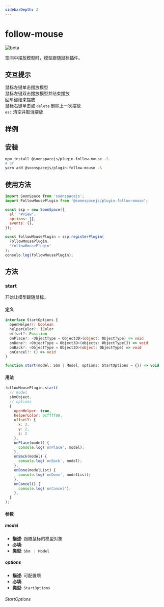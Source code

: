 ```yaml
---
sidebarDepth: 2
---
```


# follow-mouse

![beta](https://img.shields.io/npm/v/@soonspacejs/plugin-follow-mouse/latest.svg)

空间中摆放模型时，模型跟随鼠标插件。

## 交互提示

鼠标左键单击摆放模型
<br>
鼠标左键双击摆放模型并结束摆放
<br>
回车键结束摆放
<br>
鼠标右键单击或 `delete` 删除上一次摆放
<br>
`esc` 清空并取消摆放

## 样例

<Docs-Iframe src="plugin/followMouse.html" />

## 安装

```bash
npm install @soonspacejs/plugin-follow-mouse -S
# or
yarn add @soonspacejs/plugin-follow-mouse -S
```

## 使用方法

```js {2,10}
import SoonSpace from 'soonspacejs';
import FollowMousePlugin from '@soonspacejs/plugin-follow-mouse';

const ssp = new SoonSpace({
  el: '#view',
  options: {},
  events: {},
});

const followMousePlugin = ssp.registerPlugin(
  FollowMousePlugin,
  'followMousePlugin'
);
consolo.log(followMousePlugin);
```

## 方法

### start

开始让模型跟随鼠标。

#### 定义

```ts
interface StartOptions {
  openHelper?: boolean
  helperColor?: IColor
  offset?: Position
  onPlace?: <ObjectType = Object3D>(object: ObjectType) => void
  onDone?: <ObjectType = Object3D>(objects: ObjectType[]) => void
  onBack?: <ObjectType = Object3D>(object: ObjectType) => void
  onCancel?: () => void
}

function start(model: Sbm | Model, options: StartOptions = {}) => void
```

#### 用法

```js
followMousePlugin.start(
  // model
  sbmObject,
  // options
  {
    openHelper: true,
    helperColor: 0xffff00,
    offsetY: {
      x: 2,
      y: 2,
      z: 2
    },
    onPlace(model) {
      console.log('onPlace', model);
    },
    onBack(model) {
      console.log('onBack', model);
    },
    onDone(modelList) {
      console.log('onDone', modelList);
    },
    onCancel() {
      console.log('onCancel');
    },
  }
);
```

#### 参数

##### model

- **描述:** 跟随鼠标的模型对象
- **必填:** <Base-RequireIcon :isRequire="true"/>
- **类型:** `Sbm ｜ Model`

##### options

- **描述:** 可配置项
- **必填:** <Base-RequireIcon :isRequire="false"/>
- **类型:** `StartOptions`

###### StartOptions

<br>
<Docs-Table 
    :data="[
      {
        prop: 'openHelper', desc: '是否显示包围盒辅助器', type: 'boolean', require: false, default: 'true'
      },
      {
        prop: 'helperColor', desc: '包围盒辅助器颜色', type: 'IColor', require: false, default: '0xffff00', link: '../guide/types.html#icolor'
      },
      {
        prop: 'offset', desc: '模型移动时取点的偏移量', type: 'Position', require: false, default: '', link: '../guide/types.html#position'
      },
      {
        prop: 'onPlace', desc: '放置模型时回调函数', type: '(model) => {}', require: false, default: ''
      },
      {
        prop: 'onBack', desc: '取消上一次放置时回调函数', type: '(model) => {}', require: false, default: ''
      },
      {
        prop: 'onDone', desc: '完成时回调函数', type: '(modelList) => {}', require: false, default: ''
      },
      {
        prop: 'onCancel', desc: '取消时回调函数', type: '() => {}', require: false, default: ''
      },
    ]"
/>
